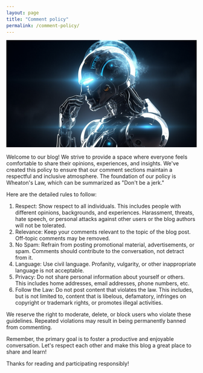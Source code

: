 ```yaml
---
layout: page
title: "Comment policy"
permalink: /comment-policy/
---
```


![A thinking android](/assets/comment-policy.png)

Welcome to our blog! We strive to provide a space where everyone feels comfortable to share their opinions, experiences, and insights. We've created this policy to ensure that our comment sections maintain a respectful and inclusive atmosphere. The foundation of our policy is Wheaton's Law, which can be summarized as "Don't be a jerk."

Here are the detailed rules to follow:

1. Respect: Show respect to all individuals. This includes people with different opinions, backgrounds, and experiences. Harassment, threats, hate speech, or personal attacks against other users or the blog authors will not be tolerated.
2. Relevance: Keep your comments relevant to the topic of the blog post. Off-topic comments may be removed.
3. No Spam: Refrain from posting promotional material, advertisements, or spam. Comments should contribute to the conversation, not detract from it.
4. Language: Use civil language. Profanity, vulgarity, or other inappropriate language is not acceptable.
5. Privacy: Do not share personal information about yourself or others. This includes home addresses, email addresses, phone numbers, etc.
6. Follow the Law: Do not post content that violates the law. This includes, but is not limited to, content that is libelous, defamatory, infringes on copyright or trademark rights, or promotes illegal activities.

We reserve the right to moderate, delete, or block users who violate these guidelines. Repeated violations may result in being permanently banned from commenting.

Remember, the primary goal is to foster a productive and enjoyable conversation. Let's respect each other and make this blog a great place to share and learn!

Thanks for reading and participating responsibly!